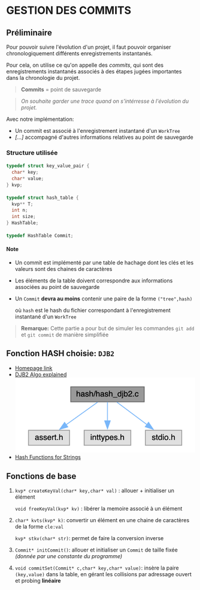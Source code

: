 # GESTION DES COMMITS
## Préliminaire
Pour pouvoir suivre l'évolution d'un projet, il faut pouvoir organiser chronologiquement différents enregistrements instantanés. 

Pour cela, on utilise ce qu'on appelle des *commits*, qui sont des enregistrements instantanés associés à des étapes jugées importantes dans la chronologie du projet.
>**Commits** = point de sauvegarde

>*On souhaite garder une trace quand on s'intérresse à l'évolution du projet.*

Avec notre implémentation: 
- Un commit est associé à l'enregistrement instantané d'un `WorkTree`
- *[...]* accompagné d'autres informations relatives au point de sauvegarde

### Structure utilisée
```c
typedef struct key_value_pair {
  char* key;
  char* value;
} kvp;

typedef struct hash_table {
  kvp** T;
  int n; 
  int size;
} HashTable;

typedef HashTable Commit;
```
#### Note
- Un commit est implémenté par une table de hachage dont les clés et les valeurs sont des chaines de caractères
- Les éléments de la table doivent correspondre aux informations associées au point de sauvegarde
- Un `Commit` **devra au moins** contenir une paire de la forme `("tree",hash)` 
	
	où `hash` est le hash du fichier correspondant à l'enregistrement instantané d'un `WorkTree`

> **Remarque:** Cette partie a pour but de simuler les commandes `git add` et `git commit` de manière simplifiée

## Fonction HASH choisie: `DJB2`
- [Homepage link](http://www.cse.yorku.ca/~oz/hash.html)
- [DJB2 Algo explained](https://thealgorithms.github.io/C/d4/de3/hash__djb2_8c.html#details)
![Dependency graph for hash_djb2.c](sub_img/djb2.png)
- [Hash Functions for Strings](https://youtu.be/jtMwp0FqEcg)

## Fonctions de base
1. `kvp* createKeyVal(char* key,char* val)` : allouer + initialiser un élément
	
    `void freeKeyVal(kvp* kv)` : libérer la memoire associé à un élément
2. `char* kvts(kvp* k)`: convertir un élément en une chaine de caractères de la forme `cle:val`
	
    `kvp* stkv(char* str)`: permet de faire la conversion inverse
3. `Commit* initCommit()`: allouer et initialiser un `Commit` de taille fixée *(donnée par une constante du programme)*
4. `void commitSet(Commit* c,char* key,char* value)`: insère la paire `(key,value)` dans la table, en gérant les collisions par adressage ouvert et probing **linéaire**